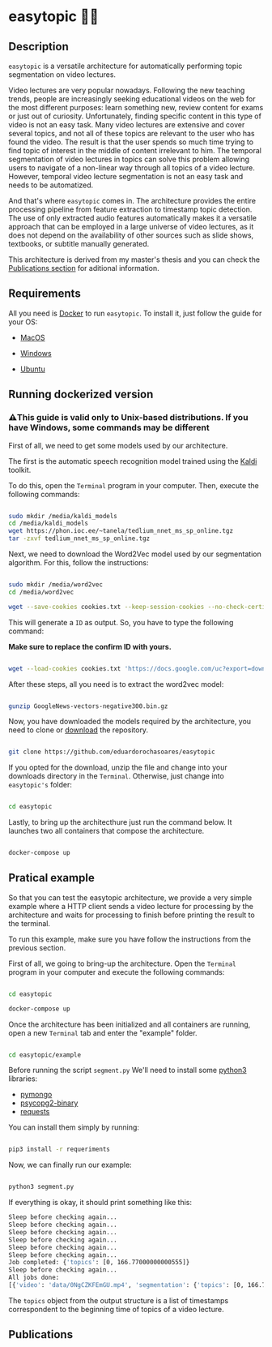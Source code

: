 # easytopic :man_teacher:

## Description
``easytopic`` is a versatile architecture for automatically performing topic segmentation on video lectures. 

Video lectures are very popular nowadays. Following the new teaching trends, people are increasingly seeking educational videos on the web
for the most different purposes: learn something new, review content for exams or just out of curiosity. Unfortunately, finding specific
content in this type of video is not an easy task. Many video lectures are extensive and cover several topics, and not all of these topics
are relevant to the user who has found the video. The result is that the user spends so much time trying to find topic of interest in the
middle of content irrelevant to him. The temporal segmentation of video lectures in topics can solve this problem allowing users to
navigate of a non-linear way through all topics of a video lecture. However, temporal video lecture segmentation is not an easy task
and needs to be automatized.


And that's where ``easytopic`` comes in. The architecture provides the entire processing pipeline from feature extraction to
timestamp topic detection. The use of only extracted audio features automatically makes it a versatile approach that can be employed in
a large universe of video lectures, as it does not depend on the availability of other sources such as slide shows, textbooks, 
or subtitle manually generated.

This architecture is derived from my master's thesis and you can check the [Publications section](#publications) for aditional information.

## Requirements
All you need is [Docker](https://www.docker.com/) to run `easytopic`. To install it, just follow the guide for your OS:

- [MacOS](https://docs.docker.com/docker-for-mac/install/)

* [Windows](https://docs.docker.com/docker-for-windows/install/)

- [Ubuntu](https://phoenixnap.com/kb/how-to-install-docker-on-ubuntu-18-04)

## Running dockerized version

### **⚠️This guide is valid only to Unix-based distributions. If you have Windows, some commands may be different**


First of all, we need to get some models used by our architecture. 

The first is the automatic speech recognition model trained using the [Kaldi](https://kaldi-asr.org/) toolkit.

To do this, open the `Terminal` program in your computer. Then, execute the following commands:


```sh

sudo mkdir /media/kaldi_models
cd /media/kaldi_models
wget https://phon.ioc.ee/~tanela/tedlium_nnet_ms_sp_online.tgz
tar -zxvf tedlium_nnet_ms_sp_online.tgz
```


Next, we need to download the Word2Vec model used by our segmentation algorithm. For this, follow the instructions:

```sh

sudo mkdir /media/word2vec
cd /media/word2vec

wget --save-cookies cookies.txt --keep-session-cookies --no-check-certificate 'https://docs.google.com/uc?export=download&id=0B7XkCwpI5KDYNlNUTTlSS21pQmM' -O- | sed -rn 's/.*confirm=([0-9A-Za-z_]+).*/Code: \1\n/p'
```
This will generate a `ID` as output. So, you have to type the following command:

**Make sure to replace the confirm ID with yours.**

```sh

wget --load-cookies cookies.txt 'https://docs.google.com/uc?export=download&confirm=YOURCODEID&id=0B7XkCwpI5KDYNlNUTTlSS21pQmM' -O GoogleNews-vectors-negative300.bin.gz'
```

After these steps, all you need is to extract the word2vec model:

```sh

gunzip GoogleNews-vectors-negative300.bin.gz

```

Now, you have downloaded the models required by the architecture, you need to clone or [download](https://github.com/eduardorochasoares/easytopic/master.zip) the repository.

```sh

git clone https://github.com/eduardorochasoares/easytopic

```

If you opted for the download, unzip the file and change into your downloads directory in the `Terminal`. Otherwise, just change into `easytopic's` folder:

```sh

cd easytopic

```
Lastly, to bring up the architecthure just run the command below. It launches two all containers that compose the architecture.

```sh

docker-compose up

```

## Pratical example
So that you can test the easytopic architecture, we provide a very simple example where a HTTP client sends a video lecture for processing by the architecture and waits for processing to finish before printing the result to the terminal.

To run this example, make sure you have follow the instructions from the previous section.

First of all, we going to bring-up the architecture. Open the `Terminal` program in your computer and execute the following commands:

```sh

cd easytopic

docker-compose up

```
Once the architecture has been initialized and all containers are running, 
open a new `Terminal` tab and enter the "example" folder.

```sh

cd easytopic/example

```

Before running the script `segment.py` We'll need to install some [python3](https://www.python.org/downloads/) libraries:


* [pymongo](https://api.mongodb.com/python/current/)
* [psycopg2-binary](https://pypi.org/project/psycopg2-binary/)
* [requests](https://pypi.org/project/requests/)

You can install them simply by running:

```sh

pip3 install -r requeriments

```

Now, we can finally run our example:

```sh

python3 segment.py

```
 If everything is okay, it should print something like this:
 
```sh
Sleep before checking again...
Sleep before checking again...
Sleep before checking again...
Sleep before checking again...
Sleep before checking again...
Sleep before checking again...
Job completed: {'topics': [0, 166.77000000000555]}
Sleep before checking again...
All jobs done:
[{'video': 'data/0NgCZKFEmGU.mp4', 'segmentation': {'topics': [0, 166.77000000000555]}}]

```

The `topics` object from the output structure is a list of timestamps correspondent to the beginning time of topics of a video lecture.

## Publications
